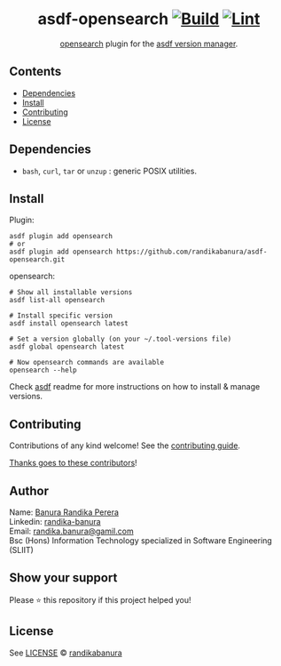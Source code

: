 <div align="center">

# asdf-opensearch [![Build](https://github.com/randikabanura/asdf-opensearch/actions/workflows/build.yml/badge.svg)](https://github.com/randikabanura/asdf-opensearch/actions/workflows/build.yml) [![Lint](https://github.com/randikabanura/asdf-opensearch/actions/workflows/lint.yml/badge.svg)](https://github.com/randikabanura/asdf-opensearch/actions/workflows/lint.yml)


[opensearch](https://github.com/opensearch-project/OpenSearch) plugin for the [asdf version manager](https://asdf-vm.com).

</div>

## Contents

- [Dependencies](#dependencies)
- [Install](#install)
- [Contributing](#contributing)
- [License](#license)

## Dependencies

- `bash`, `curl`, `tar` or `unzup` : generic POSIX utilities.

## Install

Plugin:

```shell
asdf plugin add opensearch
# or
asdf plugin add opensearch https://github.com/randikabanura/asdf-opensearch.git
```

opensearch:

```shell
# Show all installable versions
asdf list-all opensearch

# Install specific version
asdf install opensearch latest

# Set a version globally (on your ~/.tool-versions file)
asdf global opensearch latest

# Now opensearch commands are available
opensearch --help
```

Check [asdf](https://github.com/asdf-vm/asdf) readme for more instructions on how to
install & manage versions.

## Contributing

Contributions of any kind welcome! See the [contributing guide](contributing.md).

[Thanks goes to these contributors](https://github.com/randikabanura/asdf-opensearch/graphs/contributors)!

## Author
Name: [Banura Randika Perera](https://github.com/randikabanura) <br/>
Linkedin: [randika-banura](https://www.linkedin.com/in/randika-banura/) <br/>
Email: [randika.banura@gamil.com](mailto:randika.banura@gamil.com) <br/>
Bsc (Hons) Information Technology specialized in Software Engineering (SLIIT)

## Show your support

Please ⭐️ this repository if this project helped you!

## License

See [LICENSE](LICENSE) © [randikabanura](https://github.com/randikabanura/)

